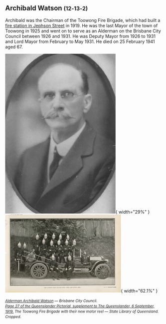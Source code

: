 ## Archibald Watson <small>(12‑13‑2)</small>

Archibald was the Chairman of the Toowong Fire Brigade, which had built a [fire station in Jephson Street](https://heritage.brisbane.qld.gov.au/heritage-places/1703) in 1919. He was the last Mayor of the town of Toowong in 1925 and went on to serve as an Alderman on the Brisbane City Council between 1926 and 1931. He was Deputy Mayor from 1926 to 1931 and Lord Mayor from February to May 1931. He died on 25 February 1941 aged 67.

![Alderman Archibald Watson](../assets/archibald-watson.jpg){ width="29%" }  ![Page 27 of the Queenslander Pictorial, supplement to The Queenslander, 6 September, 1919](../assets/toowong-fire-brigade.jpg){ width="62.1%" }  

*<small>[Alderman Archibald Watson](https://library-brisbane.ent.sirsidynix.net.au/client/en_AU/BrisbaneImages/search/results?qu=Alderman+Archibald+Watson&rm=BRISBANEIMAGES0%7C%7C%7C1%7C%7C%7C0%7C%7C%7Ctrue&te=ASSET&lm=ALL_ASSETS) — Brisbane City Council.</small>* <br>
*<small>[Page 27 of the Queenslander Pictorial, supplement to The Queenslander, 6 September, 1919.](http://onesearch.slq.qld.gov.au/permalink/f/1upgmng/slq_digitool1052814) The Toowong Fire Brigade with their new motor reel — State Library of Queensland. Cropped.</small>*  
